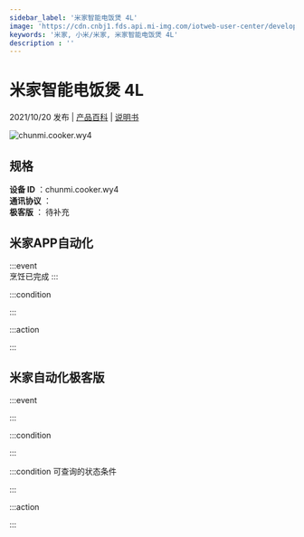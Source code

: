 ```yaml
---
sidebar_label: '米家智能电饭煲 4L'
image: 'https://cdn.cnbj1.fds.api.mi-img.com/iotweb-user-center/developer_1678870953493IQYGDZOl.png?GalaxyAccessKeyId=AKVGLQWBOVIRQ3XLEW&Expires=9223372036854775807&Signature=yHGwETIHdAziTGceFhD/+ytob+Y='
keywords: '米家, 小米/米家, 米家智能电饭煲 4L'
description : ''
---
```

# 米家智能电饭煲 4L

2021/10/20 发布 | [产品百科](https://home.mi.com/webapp/content/baike/product/index.html?model=chunmi.cooker.wy4/) | [说明书](https://home.mi.com/views/introduction.html?model=chunmi.cooker.wy4&region=cn)

![chunmi.cooker.wy4](https://cdn.cnbj1.fds.api.mi-img.com/iotweb-user-center/developer_1678870953493IQYGDZOl.png?GalaxyAccessKeyId=AKVGLQWBOVIRQ3XLEW&Expires=9223372036854775807&Signature=yHGwETIHdAziTGceFhD/+ytob+Y=)

## 规格  
> 
**设备 ID** ：chunmi.cooker.wy4  
**通讯协议** ：  
**极客版**  ： 待补充 


## 米家APP自动化  

:::event  
烹饪已完成
:::

:::condition  

:::

:::action   

:::

## 米家自动化极客版  

:::event  

:::

:::condition  

:::

:::condition 可查询的状态条件  

:::

:::action  

:::

        
